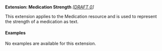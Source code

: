 **Extension: Medication Strength**  *[[DRAFT 0](guidance.html)]*

This extension applies to the Medication resource and is used to represent the strength of a medication as text.

#### Examples
No examples are available for this extension.



